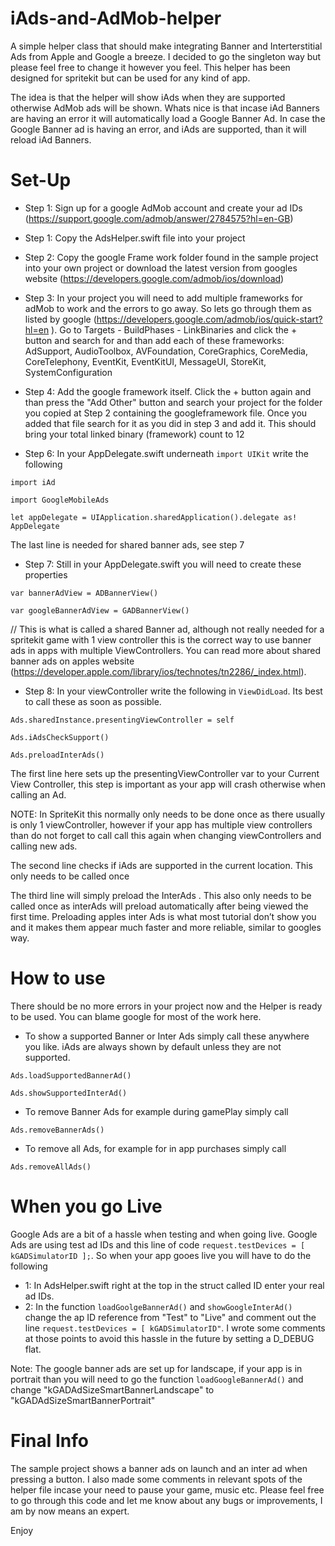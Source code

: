 # iAds-and-AdMob-helper

A simple helper class that should make integrating Banner and Interterstitial Ads from Apple and Google a breeze.
I decided to go the singleton way but please feel free to change it however you feel. This helper has been designed for spritekit but can be used for any kind of app.

The idea is that the helper will show iAds when they are supported otherwise AdMob ads will be shown. 
Whats nice is that incase iAd Banners are having an error it will automatically load a Google Banner Ad. In case the Google Banner ad is having an error, and iAds are supported, than it will reload iAd Banners.

# Set-Up

- Step 1: Sign up for a google AdMob account and create your ad IDs (https://support.google.com/admob/answer/2784575?hl=en-GB)

- Step 1: Copy the AdsHelper.swift file into your project

- Step 2: Copy the google Frame work folder found in the sample project into your own project or download the latest version from googles website (https://developers.google.com/admob/ios/download)

- Step 3: In your project you will need to add multiple frameworks for adMob to work and the errors to go away. So  lets go through them as listed by google (https://developers.google.com/admob/ios/quick-start?hl=en
 ). Go to Targets - BuildPhases - LinkBinaries and click the + button and search for and than add each of these frameworks: AdSupport, AudioToolbox, AVFoundation, CoreGraphics, CoreMedia, CoreTelephony, EventKit, EventKitUI, MessageUI, StoreKit, SystemConfiguration

- Step 4: Add the google framework itself. 
 Click the + button again and than press the "Add Other" button and search your project for the folder you copied at Step 2 containing the googleframework file. Once you added that file search for it as you did in step 3 and add it. This should bring your total linked binary (framework) count to 12

- Step 6: In your AppDelegate.swift underneath ```import UIKit``` write the following
```
import iAd
```
```
import GoogleMobileAds
```
```
let appDelegate = UIApplication.sharedApplication().delegate as! AppDelegate
```

The last line is needed for shared banner ads, see step 7



- Step 7: Still in your AppDelegate.swift you will need to create these properties

```
var bannerAdView = ADBannerView()
```
```
var googleBannerAdView = GADBannerView()
```

// This is what is called a shared Banner ad, although not really needed for a spritekit game with 1 view controller this is the correct way to use banner ads in apps with multiple ViewControllers. You can read more about shared banner ads on apples website (https://developer.apple.com/library/ios/technotes/tn2286/_index.html).

- Step 8: In your viewController write the following in ```ViewDidLoad```. Its best to call these as soon as possible.
```
Ads.sharedInstance.presentingViewController = self
```
```
Ads.iAdsCheckSupport()
```
```
Ads.preloadInterAds()
```
The first line here sets up the presentingViewController var to your Current View Controller, this step is important as your app will crash otherwise when calling an Ad.

NOTE: In SpriteKit this normally only needs to be done once as there usually is only 1 viewController, however if your app has multiple view controllers than do not forget to call call this again when changing viewControllers and calling new ads. 

The second line checks if iAds are supported in the current location. This only needs to be called once

The third line will simply preload the InterAds . This also only needs to be called once as interAds will preload automatically after being viewed the first time. Preloading apples inter Ads is what most tutorial don’t show you and it makes them appear much faster and more reliable, similar to googles way.


# How to use

There should be no more errors in your project now and the Helper is ready to be used. You can blame google for most of the work here.

- To show a supported Banner or Inter Ads simply call these anywhere you like. iAds are always shown by default unless they are not supported.
```
Ads.loadSupportedBannerAd()
```
```
Ads.showSupportedInterAd()
```
- To remove Banner Ads for example during gamePlay simply call 
```
Ads.removeBannerAds()
```
- To remove all Ads, for example for in app purchases simply call
```
Ads.removeAllAds()
```
# When you go Live 
Google Ads are a bit of a hassle when testing and when going live.
Google Ads are using test ad IDs and this line of code ```request.testDevices = [ kGADSimulatorID ];```.
So when your app gooes live you will have to do the following

- 1: In AdsHelper.swift right at the top in the struct called ID enter your real ad IDs.
- 2: In the function ```loadGoolgeBannerAd()``` and ```showGoogleInterAd()``` change the ap ID reference from "Test" to "Live" and comment out the line ```request.testDevices = [ kGADSimulatorID"```. I wrote some comments at those points to avoid this hassle in the future by setting a D_DEBUG flat.

Note: The google banner ads are set up for landscape, if your app is in portrait than you will need to go the function ```loadGoogleBannerAd()``` and change "kGADAdSizeSmartBannerLandscape" to "kGADAdSizeSmartBannerPortrait"

# Final Info
The sample project shows a banner ads on launch and an inter ad when pressing a button. 
I also made some comments in relevant spots of the helper file incase your need to pause your game, music etc.
Please feel free to go through this code and let me know about any bugs or improvements, I am by now means an expert. 

Enjoy



 
